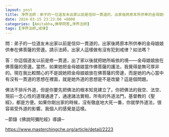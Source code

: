 ```yaml
---
layout: post
title: 淨界法師：弟子的一位道友未出家以前是信仰一貫道的，出家後將原本所供奉的金母娘娘供奉在佛菩薩的旁邊。請示法師，出家人這樣做有沒有犯到戒律？如法嗎？
date: 2024-03-15 23:23:00 +0800
categories: [Amitabha,佛學問答,淨界法師]
tags: [淨界法師,戒律]
---
```


問：弟子的一位道友未出家以前是信仰一貫道的，出家後將原本所供奉的金母娘娘供奉在佛菩薩的旁邊。請示法師，出家人這樣做有沒有犯到戒律？如法嗎？      

答：你這個道友以前是修一貫道，出了家以後就把她所皈依的境——金母娘娘放在佛菩薩的旁邊。當然，如果她把金母娘娘當作佛菩薩的護法，我覺得是無可厚非的。現在我比較關心的不是說她把金母娘娘放在佛菩薩的旁邊，而是她的內心當中有沒有一貫道的思想在裡面，就是她外道的思想是不是改變？這是個問題。

佛法不排斥外道，但是你要先把佛法的根本知見建立了。你把佛法的我空、法空、現前一念心性的道理通達了，通達諸法實相，所有的外道法門，基督教的《聖經》，都是方便。如果你剛出家的時候，沒有徹底地大死一番，你就學外道法，很容易受外道的影響。我個人的感覺是這樣。      
        
─節錄《佛說阿彌陀經》導讀─

<https://www.masterchingche.org/article/detail/2223>